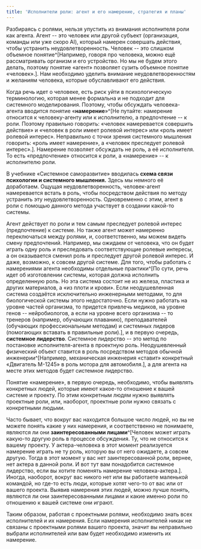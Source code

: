 ```yaml
---
title: 'Исполнители роли: агент и его намерение, стратегия и планы'
---
```


Разбираясь с ролями, нельзя упустить из внимания исполнителя роли как
агента. Агент -- это человек или другой субъект (организация, команды
или уже скоро AI), который намерен совершать действия, чтобы устранить
неудовлетворенность. Человек -- это слишком объемное
понятие^[Например, говоря про человека, можно ещё
рассматривать организм и его устройство. Но мы не будем этого делать,
поэтому понятие «агент» позволяет сузить объемное понятие
«человек».]. Нам необходимо уделить внимание
неудовлетворенностям и желаниям человека, которые обуславливают его
действия.

Когда речь идет о человеке, есть риск уйти в психологическую
терминологию, которая менее формальна и не подходит для системного
моделирования. Поэтому, чтобы обсуждать человека-агента вводится понятие
«**намерение**»^[Не путайте: намерение относится к
человеку-агенту или к исполнителю, а предпочтение -- к роли. Поэтому
правильно говорить: «человек намеревается совершить действие» и «человек
в роли имеет ролевой интерес» или «роль имеет ролевой интерес».
Неправильно с точки зрения системного мышления говорить: «роль имеет
намерение», а «человек преследует ролевой интерес».].
Намерение позволяет обсуждать не роль, а её исполнителя. То есть
«предпочтение» относится к роли, а «намерение» -- к исполнителю роли.

В учебнике «Системное саморазвитие» вводилась **схема связи психологии и
системного мышления.** Здесь мы немного её доработаем. Ощущая
неудовлетворенность, человек-агент намеревается встать в роль, чтобы
посредством действия по методу устранить эту неудовлетворенность.
Одновременно с этим, агент в роли с помощью данного метода участвует в
создании какой-то системы.

Агент действует по роли и тем самым преследует ролевой интерес
(предпочтение) к системе. Но также агент может намеренно переключаться
между ролями, и, соответственно, мы можем видеть смену предпочтений.
Например, мы ожидаем от человека, что он будет играть одну роль и
преследовать соответствующие ролевые интересы, а он оказывается сменил
роль и преследует другой ролевой интерес. И даже, возможно, к совсем
другой системе. Для того, чтобы работать с намерениями агента необходимы
отдельные практики^[По сути, речь идет об изготовлении
системы, которая должна исполнить определенную роль. Но эта система
состоит не из железа, пластика и других материалов, а «из плоти и
крови». Если неодушевленная система создаётся исключительно инженерными
методами, то для биологической системы этого недостаточно. Если нужно
работать на уровне частей организма, то придется привлечь медиков, на
уровне генов -- нейробиологов, а если на уровне всего организма -- то
тренеров (например, обучающих плаванию), преподавателей (обучающих
профессиональным методам) и системных лидеров (помогающих вставать в
правильные роли).], и в первую очередь, **системное
лидерство**. Системное лидерство -- это метод по постановке
исполнителя-агента в проектную роль. Неодушевленный физический объект
ставится в роль посредством методов обычной
инженерии^[Например, механическая инженерия «ставит»
конкретный «Двигатель М-1245» в роль мотора для
автомобиля.], а для агента на месте этих методов будет
системное лидерство.

Понятие «намерение», в первую очередь, необходимо, чтобы выявлять
конкретных людей, которые имеют какое-то отношение к вашей системе и
проекту. По этим конкретным людям нужно выявлять проектные роли, или,
наоборот, проектные роли нужно связать с конкретными людьми.

Часто бывает, что вокруг вас находится большое число людей, но вы не
можете понять какие у них намерения, и соответственно не понимаете,
являются ли они **заинтересованными лицами**^[Человек
может играть какую-то другую роль в процессе обсуждения. Ту, что не
относится к вашему проекту. У актера-человека в этот момент реализуется
намерение играть не ту роль, которую вы от него ожидаете, а совсем
другую. Тогда в этот момент у вас нет заинтересованной роли, вернее, нет
актера в данной роли. И вот тут вам понадобится системное лидерство,
если вы хотите поменять намерение человека-актера.].
Иногда, наоборот, вокруг вас никого нет или вы работаете маленькой
командой, но где-то есть люди, которые хотят чего-то от вас или от
вашего проекта. Выявив намерения этих людей, можно лучше понять,
являются ли они заинтересованными лицами и какие именно роли по
отношению к вашей системе они играют.

Таким образом, работая с проектными ролями, необходимо знать всех
исполнителей и их намерения. Если намерения исполнителей никак не
связаны с проектными ролями вашего проекта, значит вы неправильно
выбрали исполнителей или вам будет необходимо изменить их намерение.
